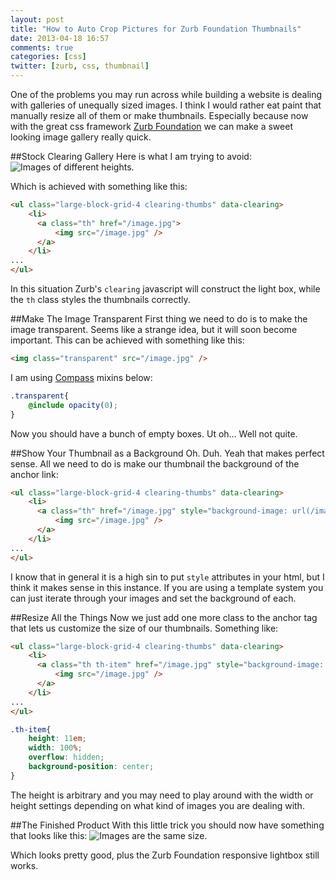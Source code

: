 ```yaml
---
layout: post
title: "How to Auto Crop Pictures for Zurb Foundation Thumbnails"
date: 2013-04-18 16:57
comments: true
categories: [css]
twitter: [zurb, css, thumbnail]
---
```

One of the problems you may run across while building a website is dealing with galleries of unequally sized images. I think I would rather eat paint that manually resize all of them or make thumbnails. Especially because now with the great css framework [Zurb Foundation](http://foundation.zurb.com/) we can make a sweet looking image gallery really quick.

##Stock Clearing Gallery
Here is what I am trying to avoid:
![Images of different heights.](/images/post-content/clearing-avoid.png)

Which is achieved with something like this:

```html
<ul class="large-block-grid-4 clearing-thumbs" data-clearing>
    <li>
      <a class="th" href="/image.jpg">
          <img src="/image.jpg" />
      </a>
    </li>
...
</ul>
```

In this situation Zurb's `clearing` javascript will construct the light box, while the `th` class styles the thumbnails correctly.

##Make The Image Transparent
First thing we need to do is to make the image transparent. Seems like a strange idea, but it will soon become important. This can be achieved with something like this:

```html
<img class="transparent" src="/image.jpg" />
```

I am using [Compass](http://compass-style.org/) mixins below:
```css
.transparent{
    @include opacity(0);
}
```

Now you should have a bunch of empty boxes. Ut oh… Well not quite.

##Show Your Thumbnail as a Background
Oh. Duh. Yeah that makes perfect sense. All we need to do is make our thumbnail the background of the anchor link:

```html
<ul class="large-block-grid-4 clearing-thumbs" data-clearing>
    <li>
      <a class="th" href="/image.jpg" style="background-image: url(/image.jpg);">
          <img src="/image.jpg" />
      </a>
    </li>
...
</ul>
```

I know that in general it is a high sin to put `style` attributes in your html, but I think it makes sense in this instance. If you are using a template system you can just iterate through your images and set the background of each.

##Resize All the Things
Now we just add one more class to the anchor tag that lets us customize the size of our thumbnails. Something like:

```html
<ul class="large-block-grid-4 clearing-thumbs" data-clearing>
    <li>
      <a class="th th-item" href="/image.jpg" style="background-image: url(/image.jpg);">
          <img src="/image.jpg" />
      </a>
    </li>
...
</ul>
```

```css
.th-item{
    height: 11em;
    width: 100%;
    overflow: hidden;
    background-position: center;
}
```

The height is arbitrary and you may need to play around with the width or height settings depending on what kind of images you are dealing with.

##The Finished Product
With this little trick you should now have something that looks like this:
![Images are the same size.](/images/post-content/clearing-finished.png)

Which looks pretty good, plus the Zurb Foundation responsive lightbox still works.
